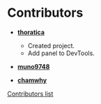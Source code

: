 Contributors
============================================

* **[thoratica](https://github.com/thoratica)**
  * Created project.
  * Add panel to DevTools.
 
* **[muno9748](https://github.com/muno9748)**

* **[chamwhy](https://github.com/chamwhy)**

[Contributors list](https://github.com/Entry-DevTools/EntryDevTools/contributors)

